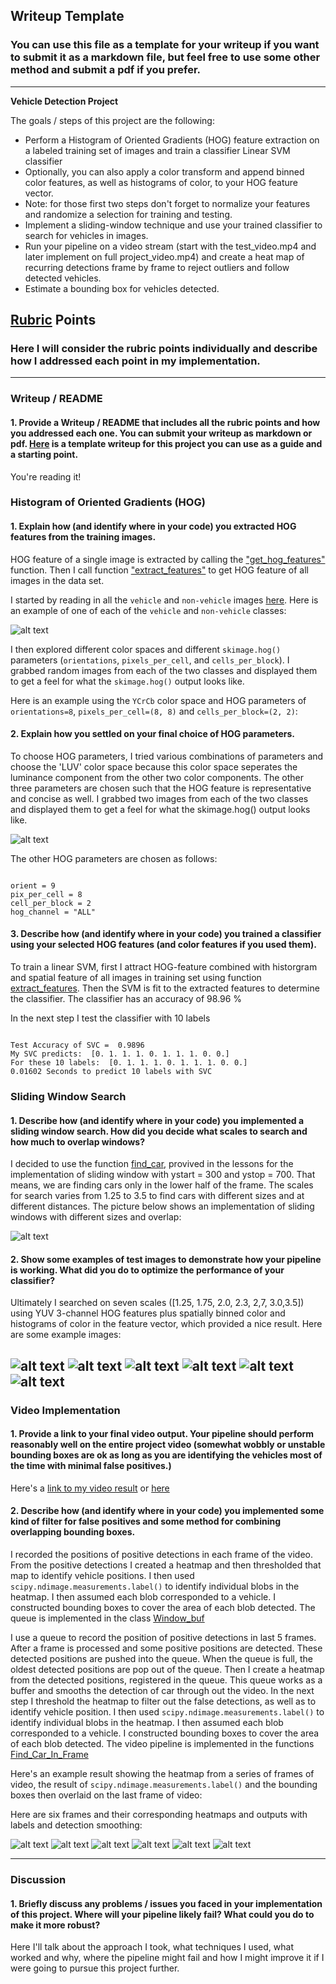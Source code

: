## Writeup Template
### You can use this file as a template for your writeup if you want to submit it as a markdown file, but feel free to use some other method and submit a pdf if you prefer.

---

**Vehicle Detection Project**

The goals / steps of this project are the following:

* Perform a Histogram of Oriented Gradients (HOG) feature extraction on a labeled training set of images and train a classifier Linear SVM classifier
* Optionally, you can also apply a color transform and append binned color features, as well as histograms of color, to your HOG feature vector. 
* Note: for those first two steps don't forget to normalize your features and randomize a selection for training and testing.
* Implement a sliding-window technique and use your trained classifier to search for vehicles in images.
* Run your pipeline on a video stream (start with the test_video.mp4 and later implement on full project_video.mp4) and create a heat map of recurring detections frame by frame to reject outliers and follow detected vehicles.
* Estimate a bounding box for vehicles detected.

[//]: # (Image References)
[image1]: ./output_images/CarAndNotCar.jpg
[image2]: ./output_images/frame1.png
[image3]: ./output_images/frame2.png
[image4]: ./output_images/frame3.png
[image5]: ./output_images/frame4.png
[image6]: ./output_images/frame5.png
[image7]: ./output_images/frame6.png
[image8]: ./output_images/Serie_frame1.png
[image9]: ./output_images/Serie_frame2.png
[image10]: ./output_images/Serie_frame3.png
[image11]: ./output_images/Serie_frame4.png
[image12]: ./output_images/Serie_frame5.png
[image13]: ./output_images/Serie_frame6.png
[image14]: ./output_images/SlidingWindow.png
[image15]: ./output_images/Hog_vis.png
[video1]: ./project_video.mp4

## [Rubric](https://review.udacity.com/#!/rubrics/513/view) Points
### Here I will consider the rubric points individually and describe how I addressed each point in my implementation.  

---
### Writeup / README

#### 1. Provide a Writeup / README that includes all the rubric points and how you addressed each one.  You can submit your writeup as markdown or pdf.  [Here](https://github.com/udacity/CarND-Vehicle-Detection/blob/master/writeup_template.md) is a template writeup for this project you can use as a guide and a starting point.  

You're reading it!

### Histogram of Oriented Gradients (HOG)

#### 1. Explain how (and identify where in your code) you extracted HOG features from the training images.

HOG feature of a single image is extracted by calling the ["get_hog_features"](https://github.com/truongconghiep/CarND-Vehicle-Detection/blob/67ec1117045f814ef2d42f0b2b4f6f1f01e808d7/lesson_functions.py#L20) function. Then I call function ["extract_features"](https://github.com/truongconghiep/CarND-Vehicle-Detection/blob/67ec1117045f814ef2d42f0b2b4f6f1f01e808d7/lesson_functions.py#L114) to get HOG feature of all images in the data set.

I started by reading in all the `vehicle` and `non-vehicle` images [here](https://github.com/truongconghiep/CarND-Vehicle-Detection/blob/67ec1117045f814ef2d42f0b2b4f6f1f01e808d7/Training_Model.py#L63).  Here is an example of one of each of the `vehicle` and `non-vehicle` classes:

![alt text][image1]

I then explored different color spaces and different `skimage.hog()` parameters (`orientations`, `pixels_per_cell`, and `cells_per_block`).  I grabbed random images from each of the two classes and displayed them to get a feel for what the `skimage.hog()` output looks like.

Here is an example using the `YCrCb` color space and HOG parameters of `orientations=8`, `pixels_per_cell=(8, 8)` and `cells_per_block=(2, 2)`:




#### 2. Explain how you settled on your final choice of HOG parameters.

To choose HOG parameters, I tried various combinations of parameters and choose the 'LUV' color space because this color space seperates the luminance component from the other two color components. The other three parameters are chosen such that the HOG feature is representative and concise as well. I grabbed two images from each of the two classes and displayed them to get a feel for what the skimage.hog() output looks like.

![alt text][image15]

The other HOG parameters are chosen as follows:

<pre><code>
orient = 9
pix_per_cell = 8
cell_per_block = 2
hog_channel = "ALL"
</code></pre>

#### 3. Describe how (and identify where in your code) you trained a classifier using your selected HOG features (and color features if you used them).


To train a linear SVM, first I attract HOG-feature combined with historgram and spatial feature of all images in training set using function [extract_features](https://github.com/truongconghiep/CarND-Vehicle-Detection/blob/becb31638bcbb64c881d689348e4f90ceccd00f4/Training_Model.py#L71). Then the SVM is fit to the extracted features to determine the classifier. The classifier has an accuracy of 98.96 %

In the next step I test the classifier with 10 labels
<pre><code>
Test Accuracy of SVC =  0.9896
My SVC predicts:  [0. 1. 1. 1. 0. 1. 1. 1. 0. 0.]
For these 10 labels:  [0. 1. 1. 1. 0. 1. 1. 1. 0. 0.]
0.01602 Seconds to predict 10 labels with SVC
</code></pre>

### Sliding Window Search

#### 1. Describe how (and identify where in your code) you implemented a sliding window search.  How did you decide what scales to search and how much to overlap windows?

I decided to use the function [find_car](https://github.com/truongconghiep/CarND-Vehicle-Detection/blob/9f4264e3ea43335af99936a2cc4c163e36da1bc8/lesson_functions.py#L165), provived in the lessons for the implementation of sliding window with ystart = 300 and ystop = 700. That means, we are finding cars only in the lower half of the frame. The scales for search varies from 1.25 to 3.5 to find cars with different sizes and at different distances. The picture below shows an implementation of sliding windows with different sizes and overlap:

![alt text][image14]

#### 2. Show some examples of test images to demonstrate how your pipeline is working.  What did you do to optimize the performance of your classifier?

Ultimately I searched on seven scales ([1.25, 1.75, 2.0, 2.3, 2,7, 3.0,3.5]) using YUV 3-channel HOG features plus spatially binned color and histograms of color in the feature vector, which provided a nice result.  Here are some example images:

![alt text][image2]
![alt text][image3]
![alt text][image4]
![alt text][image5]
![alt text][image6]
![alt text][image7]
---

### Video Implementation

#### 1. Provide a link to your final video output.  Your pipeline should perform reasonably well on the entire project video (somewhat wobbly or unstable bounding boxes are ok as long as you are identifying the vehicles most of the time with minimal false positives.)
Here's a [link to my video result](https://www.youtube.com/watch?v=l11FoZUxuu8&feature=youtu.be) or [here](https://github.com/truongconghiep/CarND-Vehicle-Detection/blob/master/output_test_video.mp4)


#### 2. Describe how (and identify where in your code) you implemented some kind of filter for false positives and some method for combining overlapping bounding boxes.

I recorded the positions of positive detections in each frame of the video.  From the positive detections I created a heatmap and then thresholded that map to identify vehicle positions.  I then used `scipy.ndimage.measurements.label()` to identify individual blobs in the heatmap.  I then assumed each blob corresponded to a vehicle.  I constructed bounding boxes to cover the area of each blob detected. The queue is implemented in the class [Window_buf](https://github.com/truongconghiep/CarND-Vehicle-Detection/blob/724cf433e2fc4a3923a70daa8b86d1a53cb8bf67/Finding_Car.py#L16)

I use a queue to record the position of positive detections in last 5 frames. After a frame is processed and some positive positions are detected. These detected positions are pushed into the queue. When the queue is full, the oldest detected positions are pop out of the queue. Then I create a heatmap from the detected positions, registered in the queue. This queue works as a buffer and smooths the detection of car through out the video. In the next step I threshold the heatmap to filter out the false detections, as well as to identify vehicle position. I then used `scipy.ndimage.measurements.label()` to identify individual blobs in the heatmap.  I then assumed each blob corresponded to a vehicle.  I constructed bounding boxes to cover the area of each blob detected. The video pipeline is implemented in the functions [Find_Car_In_Frame](https://github.com/truongconghiep/CarND-Vehicle-Detection/blob/5de3d8ab7eb323841ce15c1d471fa7e9728d9e1d/Detecting_In_Video.py#L15)


Here's an example result showing the heatmap from a series of frames of video, the result of `scipy.ndimage.measurements.label()` and the bounding boxes then overlaid on the last frame of video:

Here are six frames and their corresponding heatmaps and outputs with labels and detection smoothing:

![alt text][image8]
![alt text][image9]
![alt text][image10]
![alt text][image11]
![alt text][image12]
![alt text][image13]



---

### Discussion

#### 1. Briefly discuss any problems / issues you faced in your implementation of this project.  Where will your pipeline likely fail?  What could you do to make it more robust?

Here I'll talk about the approach I took, what techniques I used, what worked and why, where the pipeline might fail and how I might improve it if I were going to pursue this project further.  

